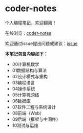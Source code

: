 # coder-notes

个人编程笔记，欢迎翻阅！

在线浏览：[coder-notes](https://givedrug.github.io/coder-notes/)

欢迎通过issue提出问题或建议：[issue](https://github.com/givedrug/coder-notes/issues)

**本笔记包含内容如下：**

- 00计算机数学
- 01数据结构与算法
- 02设计模式与重构
- 03编程语言
- 04操作系统
- 05计算机网络
- 06数据库
- 07软件工程与系统设计
- 08前端（Web）
- 09后端（框架与中间件）
- 10测试与运维
